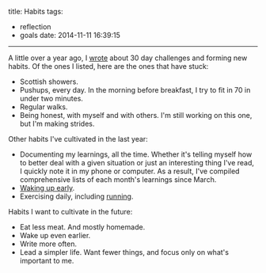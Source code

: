title: Habits
tags:
  - reflection
  - goals
date: 2014-11-11 16:39:15
---

A little over a year ago, I [wrote](/2013/justin-time/) about 30 day challenges and forming new habits. Of the ones I listed, here are the ones that have stuck:

- Scottish showers.
- Pushups, every day. In the morning before breakfast, I try to fit in 70 in under two minutes.
- Regular walks.
- Being honest, with myself and with others. I'm still working on this one, but I'm making strides.

Other habits I've cultivated in the last year:

- Documenting my learnings, all the time. Whether it's telling myself how to better deal with a given situation or just an interesting thing I've read, I quickly note it in my phone or computer. As a result, I've compiled comprehensive lists of each month's learnings since March.
- [Waking up early](/2014/waking-up-early/).
- Exercising daily, including [running](/2014/running/).

Habits I want to cultivate in the future:

- Eat less meat. And mostly homemade.
- Wake up even earlier.
- Write more often.
- Lead a simpler life. Want fewer things, and focus only on what's important to me.
